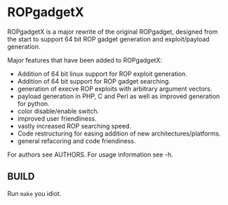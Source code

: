 ROPgadgetX
==============

ROPgadgetX is a major rewrite of the original ROPgadget, designed from 
the start to support 64 bit ROP gadget generation and exploit/payload 
generation.

Major features that have been added to ROPgadgetX:

  - Addition of 64 bit linux support for ROP exploit generation.
  - Addition of 64 bit support for ROP gadget searching.
  - generation of execve ROP exploits with arbitrary argument vectors.
  - payload generation in PHP, C and Perl as well as improved generation for 
    python.
  - color disable/enable switch.
  - improved user friendliness.
  - vastly increased ROP searching speed.
  - Code restructuring for easing addition of new architectures/platforms.
  - general refacoring and code friendiness.

For authors see AUTHORS. For usage information see -h.

BUILD
-----

Run `make` you idiot.
